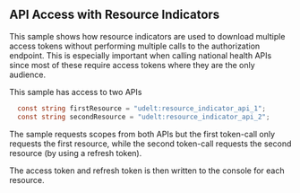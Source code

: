 ## API Access with Resource Indicators

This sample shows how resource indicators are used to download multiple access tokens without performing multiple calls to the authorization endpoint. This is especially important when calling national health APIs since most of these require 
access tokens where they are the only audience. 

This sample has access to two APIs

```csharp
  const string firstResource = "udelt:resource_indicator_api_1";
  const string secondResource = "udelt:resource_indicator_api_2";
```

The sample requests scopes from both APIs but the first token-call only requests the first resource, while the second token-call requests the second resource (by using a refresh token).

The access token and refresh token is then written to the console for each resource.
